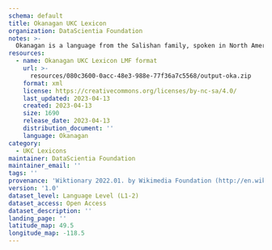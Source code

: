 ```yaml
---
schema: default
title: Okanagan UKC Lexicon
organization: DataScientia Foundation
notes: >-
  Okanagan is a language from the Salishan family, spoken in North America. The UKC Lexicon of Okanagan is represented as a lexico-semantic network. It consists of words, word senses, synsets, as well as sense-level and synset-level relationships.
resources:
  - name: Okanagan UKC Lexicon LMF format
    url: >-
      resources/080c3600-0acc-48e3-988e-77f36a7c5568/output-oka.zip
    format: xml
    license: https://creativecommons.org/licenses/by-nc-sa/4.0/
    last_updated: 2023-04-13
    created: 2023-04-13
    size: 1690
    release_date: 2023-04-13
    distribution_document: ''
    language: Okanagan
category:
  - UKC Lexicons
maintainer: DataScientia Foundation
maintainer_email: ''
tags: ''
provenance: 'Wiktionary 2022.01. by Wikimedia Foundation (http://en.wiktionary.org); CogNet 2.1 by Khuyagbaatar Batsuren, National University of Mongolia (http://cognet.ukc.disi.unitn.it); Native Languages of the Americas 2021.11. by Laura Redish and Orrin Lewis (http://www.native-languages.org); Princeton WordNet 2.1 by Princeton University (https://wordnet.princeton.edu)'
version: '1.0'
dataset_level: Language Level (L1-2)
dataset_access: Open Access
dataset_description: ''
landing_page: ''
latitude_map: 49.5
longitude_map: -118.5
---
```

